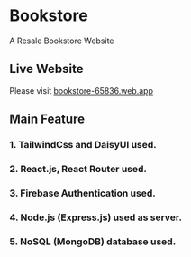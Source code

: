 # Bookstore
A Resale Bookstore Website

## Live Website
Please visit [bookstore-65836.web.app](bookstore-65836.web.app)

## Main Feature
### 1. TailwindCss and DaisyUI used.
### 2. React.js, React Router used.
### 3. Firebase Authentication used. 
### 4. Node.js (Express.js) used as server.
### 5. NoSQL (MongoDB) database used.